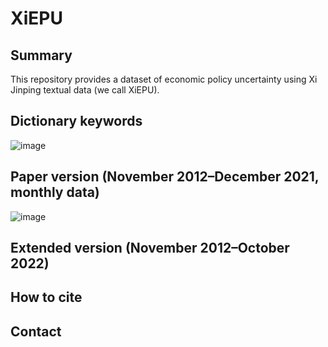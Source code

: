 # XiEPU
## Summary
This repository provides a dataset of economic policy uncertainty using Xi Jinping textual data (we call XiEPU).

## Dictionary keywords
![image](https://user-images.githubusercontent.com/63130024/211631099-1b43054b-58db-4d8a-b186-d4111ca6b328.png)

## Paper version (November 2012–December 2021, monthly data)
![image](https://user-images.githubusercontent.com/63130024/211631172-5a4b5b18-0419-4944-8125-c853963b3fff.png)

## Extended version (November 2012–October 2022)


## How to cite


## Contact

